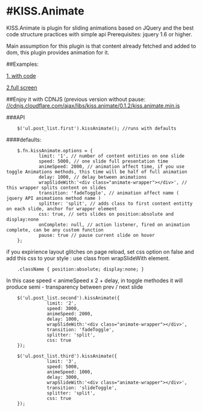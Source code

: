 #KISS.Animate
============

KISS.Animate is plugin for sliding animations based on JQuery and the best code structure practices with simple api 
Prerequisites: 
jquery 1.6 or higher.

Main assumption for this plugin is that content already fetched and added to dom, this plugin provides animation for it.

##Examples:

<a href="http://jsfiddle.net/daogurtsov/8cGsq/23/">1. with code</a>

<a href="http://jsfiddle.net/daogurtsov/8cGsq/23/embedded/result/">2.full screen</a>

##Enjoy it with CDNJS (previous version without pause:
<a href="//cdnjs.cloudflare.com/ajax/libs/kiss.animate/0.1.2/kiss.animate.min.js">//cdnjs.cloudflare.com/ajax/libs/kiss.animate/0.1.2/kiss.animate.min.js</a>

###API

        $('ul.post_list.first').kissAnimate(); //runs with defaults

####defaults:

        $.fn.kissAnimate.options = { 
                limit: '1', // number of content entities on one slide 
                speed: 5000, // one slide full presentation time
                animeSpeed: 2000, // animation affect time, if you use toggle Animations methods, this time will be half of full animation
                delay: 1000, // delay between animations
                wrapSlideWith:'<div class="animate-wrapper"></div>', // this wrapper splits content on slides
                transition: 'fadeToggle', // animation affect name ( jquery API animations method name )
                splitter: 'split', // adds class to first content entitty on each slide, anchor for wrapper element
                css: true, // sets slides on position:absolute and display:none
                onComplete: null, // action listener, fired on animation complete, can be any custom function
                pause: true // pause current slide on hover 
        };

if you expirience layout glitches on page reload, set css option on false and add this css to your style :
use class from wrapSlideWith element.  

        .className { position:absolute; display:none; }

In this case speed < animeSpeed x 2 + delay, in toggle methodes it will produce 
semi - transparency between prev / next slide


        $('ul.post_list.second').kissAnimate({
                   limit: '2',
                   speed: 3000,
                   animeSpeed: 2000,
                   delay: 1000,
                   wrapSlideWith:'<div class="animate-wrapper"></div>',
                   transition: 'fadeToggle',
                   splitter: 'split',
                   css: true
        });

        $('ul.post_list.third').kissAnimate({
                   limit: '3',
                   speed: 5000,
                   animeSpeed: 1000,
                   delay: 3000,
                   wrapSlideWith:'<div class="animate-wrapper"></div>',
                   transition: 'slideToggle',
                   splitter: 'split',
                   css: true
        });

